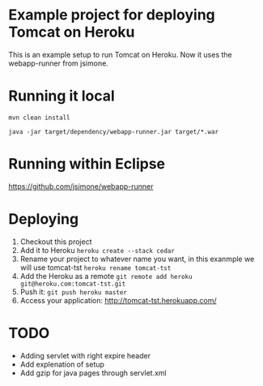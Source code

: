 # Example project for deploying Tomcat on Heroku
This is an example setup to run Tomcat on Heroku. Now it uses the webapp-runner from jsimone.

# Running it local
```mvn clean install```

```java -jar target/dependency/webapp-runner.jar target/*.war```

# Running within Eclipse
https://github.com/jsimone/webapp-runner

# Deploying 

1. Checkout this project
2. Add it to Heroku ```heroku create --stack cedar```
3. Rename your project to whatever name you want, in this exanmple we will use tomcat-tst ```heroku rename tomcat-tst```
4. Add the Heroku as a remote ```git remote add heroku git@heroku.com:tomcat-tst.git```
5. Push it: ```git push heroku master```
6. Access your application: http://tomcat-tst.herokuapp.com/

# TODO
* Adding servlet with right expire header
* Add explenation of setup
* Add gzip for java pages through servlet.xml